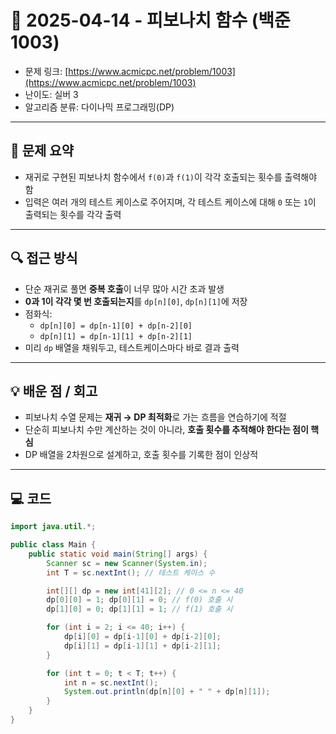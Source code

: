 # 📅 2025-04-14 - 피보나치 함수 (백준 1003)

- 문제 링크: [https://www.acmicpc.net/problem/1003](https://www.acmicpc.net/problem/1003)
- 난이도: 실버 3
- 알고리즘 분류: 다이나믹 프로그래밍(DP)

---

## 📌 문제 요약

- 재귀로 구현된 피보나치 함수에서 `f(0)`과 `f(1)`이 각각 호출되는 횟수를 출력해야 함
- 입력은 여러 개의 테스트 케이스로 주어지며, 각 테스트 케이스에 대해 `0` 또는 `1`이 출력되는 횟수를 각각 출력

---

## 🔍 접근 방식

- 단순 재귀로 풀면 **중복 호출**이 너무 많아 시간 초과 발생
- **0과 1이 각각 몇 번 호출되는지**를 `dp[n][0]`, `dp[n][1]`에 저장
- 점화식:
    - `dp[n][0] = dp[n-1][0] + dp[n-2][0]`
    - `dp[n][1] = dp[n-1][1] + dp[n-2][1]`
- 미리 `dp` 배열을 채워두고, 테스트케이스마다 바로 결과 출력

---

## 💡 배운 점 / 회고

- 피보나치 수열 문제는 **재귀 → DP 최적화**로 가는 흐름을 연습하기에 적절
- 단순히 피보나치 수만 계산하는 것이 아니라, **호출 횟수를 추적해야 한다는 점이 핵심**
- DP 배열을 2차원으로 설계하고, 호출 횟수를 기록한 점이 인상적

---

## 💻 코드

```java 
import java.util.*;

public class Main {
    public static void main(String[] args) {
        Scanner sc = new Scanner(System.in);
        int T = sc.nextInt(); // 테스트 케이스 수

        int[][] dp = new int[41][2]; // 0 <= n <= 40
        dp[0][0] = 1; dp[0][1] = 0; // f(0) 호출 시
        dp[1][0] = 0; dp[1][1] = 1; // f(1) 호출 시

        for (int i = 2; i <= 40; i++) {
            dp[i][0] = dp[i-1][0] + dp[i-2][0];
            dp[i][1] = dp[i-1][1] + dp[i-2][1];
        }

        for (int t = 0; t < T; t++) {
            int n = sc.nextInt();
            System.out.println(dp[n][0] + " " + dp[n][1]);
        }
    }
}
